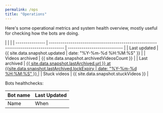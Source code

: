```yaml
---
permalink: /ops
title: "Operations"
---
```


Here's some operational metrics and system health overview, mostly useful for checking how the bots are doing.

|                 |                                                                                       |
| --------------- | ------------------------------------------------------------------------------------- | ---------------------------- |
| Last updated    | {{ site.data.snapshot.updated                                                         | date: "%Y-%m-%d %H:%M:%S" }} |
| Videos archived | {{ site.data.snapshot.archivedVideosCount }}                                          |
| Last archived   | <a href="{{ site.data.snapshot.lastArchived.url }}" target=_blank>{{ site.data.snapshot.lastArchived.url }} at {{site.data.snapshot.lastArchived.lockExpiry | date: "%Y-%m-%d %H:%M:%S" }} </a> |
| Stuck videos    | {{ site.data.snapshot.stuckVideos }}                                                  |

Bots healthchecks:

| Bot name | Last Updated |
| -------- | ------------ |
| Name     | When         |
